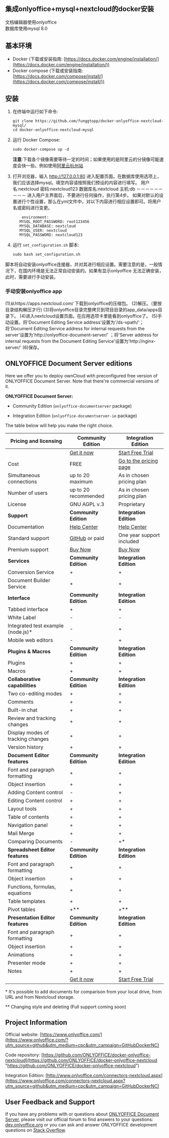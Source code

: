 ## 集成onlyoffice+mysql+nextcloud的docker安装

文档编辑器使用onlyoffice</br>
数据库使用mysql 8.0


## 基本环境

* Docker (下载或安装指南: [https://docs.docker.com/engine/installation/](https://docs.docker.com/engine/installation/))
* Docker compose (下载或安装指南: [https://docs.docker.com/compose/install/](https://docs.docker.com/compose/install/))


## 安装

1. 在终端中运行如下命令:

    ```
    git clone https://github.com/funggtopp/docker-onlyoffice-nextcloud-mysql/
    cd docker-onlyoffice-nextcloud-mysql
    ```

2. 运行 Docker Compose:

   
    ```
    sudo docker-compose up -d
    ```

    **注意**:下载各个镜像需要等待一定的时间；如果使用的是阿里云的分镜像可能速度会快一些。例如使用[阿里云杭州站](https://cr.console.aliyun.com/cn-hangzhou/instances/mirrors)

3. 打开浏览器，输入 http://127.0.0.1:80 进入配置页面。在数据库使用选项上，我们应该选择mysql。填空内容请按照我们预设的内容进行填写。
   用户名:nextcloud
   密码:nextcloud123
   数据库名:nextcloud
   主机:db
   －－－－－－－－－
   进入用户主界面后，不要进行任何操作，执行第4步。
   如果对默认的设置进行个性设置，那么在yml文件中，对以下内容进行相应设置即可。将用户名或密码进行变更。
   ```
       environment:
      MYSQL_ROOT_PASSWORD: root123456
      MYSQL_DATABASE: nextcloud
      MYSQL_USER: nextcloud
      MYSQL_PASSWORD: nextcloud123
   ```

4. 运行 `set_configuration.sh` 脚本:

   
    ```
    sudo bash set_configuration.sh
    ```

  脚本将自动安装onlyoffice连接器，并对其进行相应设置。需要注意的是，一般情况下，在国内环境是无法正常自动安装的。如果有显示onlyoffice 无法正确安装，此时，需要进行手动安装。
  ### 手动安装onlyoffice app
  (1)从https://apps.nextcloud.com/ 下载到onlyoffice的压缩包。
  (2)解压。（要按目录结构解压才行)
  (3)将onlyoffice目录完整拷贝到项目目录的app_data/apps目录下。
  (4)进入nextcloud设置页面。在应用选项卡里能看到onlyoffice了。
  (5)手动设置。将'Document Editing Service address'设置为'/ds-vpath/'；将'Document Editing Service address for internal requests from the server'设置为'http://onlyoffice-document-server/' ；将'Server address for internal requests from the Document Editing Service'设置为'http://nginx-server/'
  (6)保存。


## ONLYOFFICE Document Server editions

Here we offer you to deploy ownCloud with preconfigured free version of ONLYOFFICE Document Server. Note that there're commercial versions of it. 

**ONLYOFFICE Document Server:**

* Community Edition (`onlyoffice-documentserver` package)

* Integration Edition (`onlyoffice-documentserver-ie` package)

The table below will help you make the right choice.

| Pricing and licensing | Community Edition | Integration Edition |
| ------------- | ------------- | ------------- |
| | [Get it now](https://www.onlyoffice.com/download.aspx?utm_source=github&utm_medium=cpc&utm_campaign=GitHubDockerNC)  | [Start Free Trial](https://www.onlyoffice.com/connectors-request.aspx?utm_source=github&utm_medium=cpc&utm_campaign=GitHubDockerNC)  |
| Cost  | FREE  | [Go to the pricing page](https://www.onlyoffice.com/integration-edition-prices.aspx?utm_source=github&utm_medium=cpc&utm_campaign=GitHubDockerNC)  |
| Simultaneous connections | up to 20 maximum  | As in chosen pricing plan |
| Number of users | up to 20 recommended | As in chosen pricing plan |
| License | GNU AGPL v.3 | Proprietary |
| **Support** | **Community Edition** | **Integration Edition** | 
| Documentation | [Help Center](https://helpcenter.onlyoffice.com/server/docker/opensource/index.aspx) | [Help Center](https://helpcenter.onlyoffice.com/server/integration-edition/index.aspx) |
| Standard support | [GitHub](https://github.com/ONLYOFFICE/DocumentServer/issues) or paid | One year support included |
| Premium support | [Buy Now](https://www.onlyoffice.com/support.aspx?utm_source=github&utm_medium=cpc&utm_campaign=GitHubDockerNC) | [Buy Now](https://www.onlyoffice.com/support.aspx?utm_source=github&utm_medium=cpc&utm_campaign=GitHubDockerNC) |
| **Services** | **Community Edition** | **Integration Edition** |
| Conversion Service                | + | + |
| Document Builder Service          | + | + |
| **Interface** | **Community Edition** | **Integration Edition** |
| Tabbed interface                       | + | + |
| White Label                            | - | - |
| Integrated test example (node.js)*     | - | + |
| Mobile web editors | - | + |
| **Plugins & Macros** | **Community Edition** | **Integration Edition** |
| Plugins                           | + | + |
| Macros                            | + | + |
| **Collaborative capabilities** | **Community Edition** | **Integration Edition** |
| Two co-editing modes              | + | + |
| Comments                          | + | + |
| Built-in chat                     | + | + |
| Review and tracking changes       | + | + |
| Display modes of tracking changes | + | + |
| Version history                   | + | + |
| **Document Editor features** | **Community Edition** | **Integration Edition** |
| Font and paragraph formatting   | + | + |
| Object insertion                | + | + |
| Adding Content control          | - | + | 
| Editing Content control         | + | + | 
| Layout tools                    | + | + |
| Table of contents               | + | + |
| Navigation panel                | + | + |
| Mail Merge                      | + | + |
| Comparing Documents             | - | +* |
| **Spreadsheet Editor features** | **Community Edition** | **Integration Edition** |
| Font and paragraph formatting   | + | + |
| Object insertion                | + | + |
| Functions, formulas, equations  | + | + |
| Table templates                 | + | + |
| Pivot tables                    | +** | +** |
| **Presentation Editor features** | **Community Edition** | **Integration Edition** |
| Font and paragraph formatting   | + | + |
| Object insertion                | + | + |
| Animations                      | + | + |
| Presenter mode                  | + | + |
| Notes                           | + | + |
| | [Get it now](https://www.onlyoffice.com/download.aspx?utm_source=github&utm_medium=cpc&utm_campaign=GitHubDockerNC)  | [Start Free Trial](https://www.onlyoffice.com/connectors-request.aspx?utm_source=github&utm_medium=cpc&utm_campaign=GitHubDockerNC)  |

\*  It's possible to add documents for comparison from your local drive, from URL and from Nextcloud storage.

\** Changing style and deleting (Full support coming soon)


## Project Information

Official website: [https://www.onlyoffice.com/](https://www.onlyoffice.com/?utm_source=github&utm_medium=cpc&utm_campaign=GitHubDockerNC)

Code repository: [https://github.com/ONLYOFFICE/docker-onlyoffice-nextcloud](https://github.com/ONLYOFFICE/docker-onlyoffice-nextcloud "https://github.com/ONLYOFFICE/docker-onlyoffice-nextcloud")

Integration Edition: [http://www.onlyoffice.com/connectors-nextcloud.aspx](https://www.onlyoffice.com/connectors-nextcloud.aspx?utm_source=github&utm_medium=cpc&utm_campaign=GitHubDockerNC)


## User Feedback and Support

If you have any problems with or questions about [ONLYOFFICE Document Server][2], please visit our official forum to find answers to your questions: [dev.onlyoffice.org][1] or you can ask and answer ONLYOFFICE development questions on [Stack Overflow][3].

[1]: http://dev.onlyoffice.org
[2]: https://github.com/ONLYOFFICE/DocumentServer
[3]: http://stackoverflow.com/questions/tagged/onlyoffice
